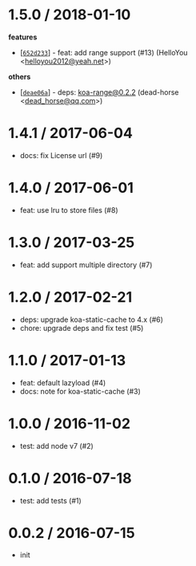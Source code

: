 
1.5.0 / 2018-01-10
==================

**features**
  * [[`652d233`](http://github.com/eggjs/egg-static/commit/652d2333e8973f810f7c0e97e07591575b8dc5eb)] - feat: add range support (#13) (HelloYou <<helloyou2012@yeah.net>>)

**others**
  * [[`deae06a`](http://github.com/eggjs/egg-static/commit/deae06a7e8c8f424fde234877e5eb3544bda7bca)] - deps: koa-range@0.2.2 (dead-horse <<dead_horse@qq.com>>)

1.4.1 / 2017-06-04
==================

  * docs: fix License url (#9)

1.4.0 / 2017-06-01
==================

  * feat: use lru to store files (#8)

1.3.0 / 2017-03-25
==================

  * feat: add support multiple directory (#7)

1.2.0 / 2017-02-21
==================

  * deps: upgrade koa-static-cache to 4.x (#6)
  * chore: upgrade deps and fix test (#5)

1.1.0 / 2017-01-13
==================

  * feat: default lazyload (#4)
  * docs: note for koa-static-cache (#3)

1.0.0 / 2016-11-02
==================

  * test: add node v7 (#2)

0.1.0 / 2016-07-18
==================

  * test: add tests (#1)

0.0.2 / 2016-07-15
==================

  * init
